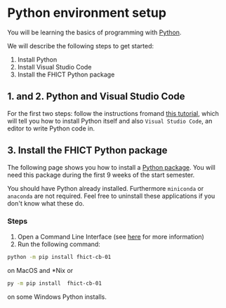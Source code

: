 # Python environment setup

You will be learning the basics of programming with
[Python](https://www.python.org/).

We will describe the following steps to get started:

1. Install Python
2. Install Visual Studio Code
3. Install the FHICT Python package

## 1. and 2. Python and Visual Studio Code

For the first two steps: follow the instructions fromand
[this tutorial](https://code.visualstudio.com/docs/python/python-tutorial),
which will tell you how to install Python itself and also
`Visual Studio Code`, an editor to write Python code in.

## 3. Install the FHICT Python package

The following page shows you how to install a [Python package](https://realpython.com/python-modules-packages/).
You will need this package during the first 9 weeks of the start semester.

You should have Python already installed.
Furthermore `miniconda` or `anaconda` are not required. Feel free to uninstall these applications if you don't know what these do.

### Steps

1. Open a Command Line Interface (see [here](../cli) for more information)
2. Run the following command:

```bash
python -m pip install fhict-cb-01  
```
on MacOS and *Nix or 
```bash
py -m pip install  fhict-cb-01 
```
on some Windows Python installs.
